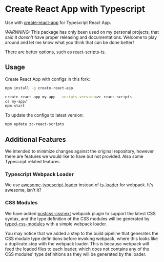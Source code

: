 # Create React App with Typescript

Use with [create-react-app](https://github.com/facebookincubator/create-react-app) for Typescript React App.

*WARNNING:* This package has only been used on my personal projects, that said it *doesn't* have proper releasing and documentations. Welcome to play around and let me know what you think that can be done better!

There are better options, such as [react-scripts-ts](https://github.com/wmonk/create-react-app-typescript).

## Usage

Create React App with configs in this fork:

```sh
npm install -g create-react-app

create-react-app my-app --scripts-version=zc-react-scripts
cs my-app/
npm start
```

To update the configs to latest version:
```sh
npm update zc-react-scripts
```

## Additional Features

We intended to minimize changes against the original repository, however there are features we would like to have but not provided. Also some Typescript related features.

### Typescript Webpack Loader

We use [awesome-typescript-loader](https://github.com/s-panferov/awesome-typescript-loader) instead of [ts-loader](https://github.com/TypeStrong/ts-loader) for webpack. It's awesome, isn't it?

### CSS Modules

We have added [postcss-cssnext](http://cssnext.io/) webpack plugin to support the latest CSS syntax, and the type definition of the CSS modules will be generated by [typed-css-modules](https://github.com/Quramy/typed-css-modules) with a simple webpack loader.

You may notice that we added a step to the build pipeline that generates the CSS module type definitions before invoking webpack, where this looks like a duplicate step with the webpack loader. This is because webpack will feed the loaded files to each loader, which does not contains any of the CSS modules' type definitions as they will be generated by the loader.
